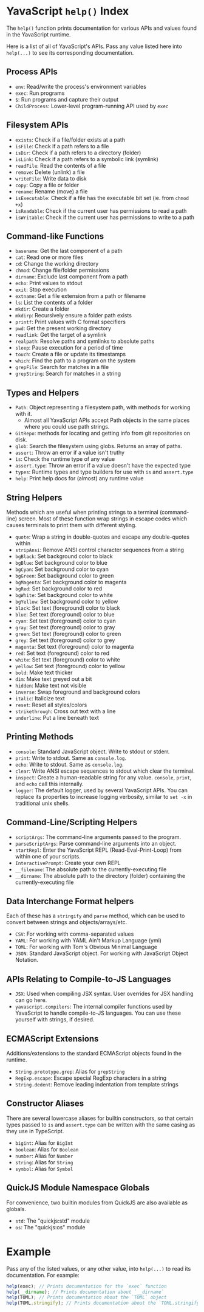 # YavaScript `help()` Index

The `help()` function prints documentation for various APIs and values found in the YavaScript runtime.

Here is a list of all of YavaScript's APIs. Pass any value listed here into `help(...)` to see its corresponding documentation.

## Process APIs

- `env`: Read/write the process's environment variables
- `exec`: Run programs
- `$`: Run programs and capture their output
- `ChildProcess`: Lower-level program-running API used by `exec`

## Filesystem APIs

- `exists`: Check if a file/folder exists at a path
- `isFile`: Check if a path refers to a file
- `isDir`: Check if a path refers to a directory (folder)
- `isLink`: Check if a path refers to a symbolic link (symlink)
- `readFile`: Read the contents of a file
- `remove`: Delete (unlink) a file
- `writeFile`: Write data to disk
- `copy`: Copy a file or folder
- `rename`: Rename (move) a file
- `isExecutable`: Check if a file has the executable bit set (ie. from `chmod +x`)
- `isReadable`: Check if the current user has permissions to read a path
- `isWritable`: Check if the current user has permissions to write to a path

## Command-like Functions

- `basename`: Get the last component of a path
- `cat`: Read one or more files
- `cd`: Change the working directory
- `chmod`: Change file/folder permissions
- `dirname`: Exclude last component from a path
- `echo`: Print values to stdout
- `exit`: Stop execution
- `extname`: Get a file extension from a path or filename
- `ls`: List the contents of a folder
- `mkdir`: Create a folder
- `mkdirp`: Recursively ensure a folder path exists
- `printf`: Print values with C format specifiers
- `pwd`: Get the present working directory
- `readlink`: Get the target of a symlink
- `realpath`: Resolve paths and symlinks to absolute paths
- `sleep`: Pause execution for a period of time
- `touch`: Create a file or update its timestamps
- `which`: Find the path to a program on the system
- `grepFile`: Search for matches in a file
- `grepString`: Search for matches in a string

## Types and Helpers

- `Path`: Object representing a filesystem path, with methods for working with it.
  - Almost all YavaScript APIs accept Path objects in the same places where you could use path strings.
- `GitRepo`: methods for locating and getting info from git repositories on disk.
- `glob`: Search the filesystem using globs. Returns an array of paths.
- `assert`: Throw an error if a value isn't truthy
- `is`: Check the runtime type of any value
- `assert.type`: Throw an error if a value doesn't have the expected type
- `types`: Runtime types and type builders for use with `is` and `assert.type`
- `help`: Print help docs for (almost) any runtime value

## String Helpers

Methods which are useful when printing strings to a terminal (command-line) screen. Most of these function wrap strings in escape codes which causes terminals to print them with different styling.

- `quote`: Wrap a string in double-quotes and escape any double-quotes within
- `stripAnsi`: Remove ANSI control character sequences from a string
- `bgBlack`: Set background color to black
- `bgBlue`: Set background color to blue
- `bgCyan`: Set background color to cyan
- `bgGreen`: Set background color to green
- `bgMagenta`: Set background color to magenta
- `bgRed`: Set background color to red
- `bgWhite`: Set background color to white
- `bgYellow`: Set background color to yellow
- `black`: Set text (foreground) color to black
- `blue`: Set text (foreground) color to blue
- `cyan`: Set text (foreground) color to cyan
- `gray`: Set text (foreground) color to gray
- `green`: Set text (foreground) color to green
- `grey`: Set text (foreground) color to grey
- `magenta`: Set text (foreground) color to magenta
- `red`: Set text (foreground) color to red
- `white`: Set text (foreground) color to white
- `yellow`: Set text (foreground) color to yellow
- `bold`: Make text thicker
- `dim`: Make text greyed out a bit
- `hidden`: Make text not visible
- `inverse`: Swap foreground and background colors
- `italic`: Italicize text
- `reset`: Reset all styles/colors
- `strikethrough`: Cross out text with a line
- `underline`: Put a line beneath text

## Printing Methods

- `console`: Standard JavaScript object. Write to stdout or stderr.
- `print`: Write to stdout. Same as `console.log`.
- `echo`: Write to stdout. Same as `console.log`.
- `clear`: Write ANSI escape sequences to stdout which clear the terminal.
- `inspect`: Create a human-readable string for any value. `console`, `print`, and `echo` call this internally.
- `logger`: The default logger, used by several YavaScript APIs. You can replace its properties to increase logging verbosity, similar to `set -x` in traditional unix shells.

## Command-Line/Scripting Helpers

- `scriptArgs`: The command-line arguments passed to the program.
- `parseScriptArgs`: Parse command-line arguments into an object.
- `startRepl`: Enter the YavaScript REPL (Read-Eval-Print-Loop) from within one of your scripts.
- `InteractivePrompt`: Create your own REPL
- `__filename`: The absolute path to the currently-executing file
- `__dirname`: The absolute path to the directory (folder) containing the currently-executing file

## Data Interchange Format helpers

Each of these has a `stringify` and `parse` method, which can be used to convert between strings and objects/arrays/etc.

- `CSV`: For working with comma-separated values
- `YAML`: For working with YAML Ain't Markup Language (yml)
- `TOML`: For working with Tom's Obvious Minimal Language
- `JSON`: Standard JavaScript object. For working with JavaScript Object Notation.

## APIs Relating to Compile-to-JS Languages

- `JSX`: Used when compiling JSX syntax. User overrides for JSX handling can go here.
- `yavascript.compilers`: The internal compiler functions used by YavaScript to handle compile-to-JS languages. You can use these yourself with strings, if desired.

## ECMAScript Extensions

Additions/extensions to the standard ECMAScript objects found in the runtime.

- `String.prototype.grep`: Alias for `grepString`
- `RegExp.escape`: Escape special RegExp characters in a string
- `String.dedent`: Remove leading indentation from template strings

## Constructor Aliases

There are several lowercase aliases for builtin constructors, so that certain types passed to `is` and `assert.type` can be written with the same casing as they use in TypeScript.

- `bigint`: Alias for `BigInt`
- `boolean`: Alias for `Boolean`
- `number`: Alias for `Number`
- `string`: Alias for `String`
- `symbol`: Alias for `Symbol`

## QuickJS Module Namespace Globals

For convenience, two builtin modules from QuickJS are also available as globals.

- `std`: The "quickjs:std" module
- `os`: The "quickjs:os" module

# Example

Pass any of the listed values, or any other value, into `help(...)` to read its documentation. For example:

```ts
help(exec); // Prints documentation for the `exec` function
help(__dirname); // Prints documentation about `__dirname`
help(TOML); // Prints documentation about the `TOML` object
help(TOML.stringify); // Prints documentation about the `TOML.stringify` function
```
